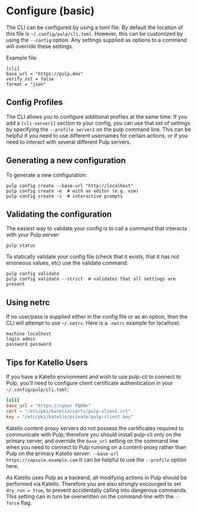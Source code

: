# Configure (basic)

The CLI can be configured by using a toml file.
By default the location of this file is `~/.config/pulp/cli.toml`.
However, this can be customized by using the `--config` option.
Any settings supplied as options to a command will override these settings.

Example file:

```
[cli]
base_url = "https://pulp.dev"
verify_ssl = false
format = "json"
```

## Config Profiles

The CLI allows you to configure additional profiles at the same time.
If you add a `[cli-server1]` section to your config,
you can use that set of settings by specifying the `--profile server1` on the pulp command line.
This can be helpful if you need to use different usernames for certain actions,
or if you need to interact with several different Pulp servers.

## Generating a new configuration

To generate a new configuration:

```
pulp config create --base-url "http://localhost"
pulp config create -e  # with an editor (e.g. vim)
pulp config create -i  # interactive prompts
```

## Validating the configuration

The easiest way to validate your config is to call a command that interacts with your Pulp server:

```
pulp status
```

To statically validate your config file (check that it exists, that it has not erroneous values,
etc) use the validate command:

```
pulp config validate
pulp config validate --strict  # validates that all settings are present
```

## Using netrc

If no user/pass is supplied either in the config file or as an option,
then the CLI will attempt to use `~/.netrc`.
Here is a `.netrc` example for localhost:

```
machine localhost
login admin
password password
```

## Tips for Katello Users

If you have a Katello environment and wish to use pulp-cli to connect to Pulp, you'll need to
configure client certificate authentication in your `~/.config/pulp/cli.toml`:

```toml
[cli]
base_url = "https://<your FQDN>"
cert = "/etc/pki/katello/certs/pulp-client.crt"
key = "/etc/pki/katello/private/pulp-client.key"
```

Katello content-proxy servers do not possess the certificates required to communicate with Pulp;
therefore you should install pulp-cli only on the primary server, and override the `base_url` setting on the command line when you need to connect to Pulp running on a content-proxy rather than Pulp on the primary Katello server: `--base-url https://capsule.example.com`
It can be helpful to use the `--profile` option here.

As Katello uses Pulp as a backend, all modifying actions in Pulp should be performed via Katello.
Therefore you are also strongly encourged to set `dry_run = true`, to prevent accidentally calling into dangerous commands.
This setting can in turn be overwritten on the command-line with the `--force` flag.
